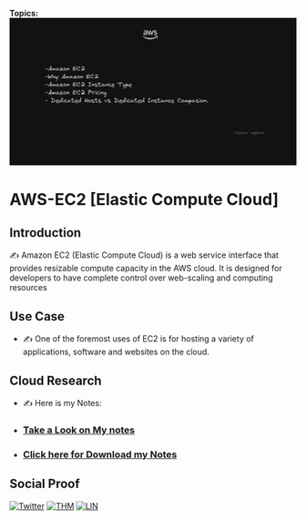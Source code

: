 <!-- This template removes the micro tutorial for a quicker post and removes images for a full template check out the 000-DAY-ARTICLE-LONG-TEMPLATE.MD-->

**Topics:**
![placeholder image](https://github.com/rishavmehra/100DaysofCloud/blob/main/Journey/002/day2.png)

# AWS-EC2 [Elastic Compute Cloud]

## Introduction

✍️ Amazon EC2 (Elastic Compute Cloud) is a web service interface that provides resizable compute capacity in the AWS cloud. It is designed for developers to have complete control over web-scaling and computing resources

## Use Case

- ✍️ One of the foremost uses of EC2 is for hosting a variety of applications, software and websites on the cloud.

## Cloud Research

- ✍️ Here is my Notes:
-   <h3><a href="https://github.com/rishavmehra/100DaysofCloud/blob/main/Notes/Day2.pdf"> Take a Look on My notes</a></h3>
-    <h3><a href="https://github.com/rishavmehra/100DaysofCloud/raw/main/Notes/Day2.pdf"> Click here for Download my Notes</a></h3>

## Social Proof

[![Twitter](https://img.shields.io/badge/-Twitter-000000?style=flat&logo=Twitter&logoColor=00acee)](https://twitter.com/rishavmehraa)
  [![THM](https://img.shields.io/badge/-TryHackMe-000000?style=flat&logo=icloud&logoColor=gray)](https://tryhackme.com/p/rishavmehra)  [![LIN](https://img.shields.io/badge/LinkedIn-0077B5?style=for-the-badge&logo=linkedin&logoColor=white)](https://www.linkedin.com/in/rishavmehra/)
